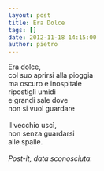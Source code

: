 ```yaml
---
layout: post
title: Era Dolce
tags: []
date: 2012-11-18 14:15:00
author: pietro
---
```

Era dolce,<br/>col suo aprirsi alla pioggia<br/>ma oscuro e inospitale<br/>ripostigli umidi<br/>e grandi sale&nbsp;dove<br/>non si vuol guardare<br/><br/>Il vecchio uscì,<br/>non senza guardarsi<br/>alle spalle.<br/><br/><i>Post-it, data sconosciuta.</i>
